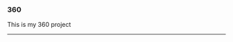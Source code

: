 ### 360

This is my 360 project

<script src="//360.vizor.io/scripts/embed.js" data-vizorurl="https://360.vizor.io/embed/v/9xkqb" ></script>

***
